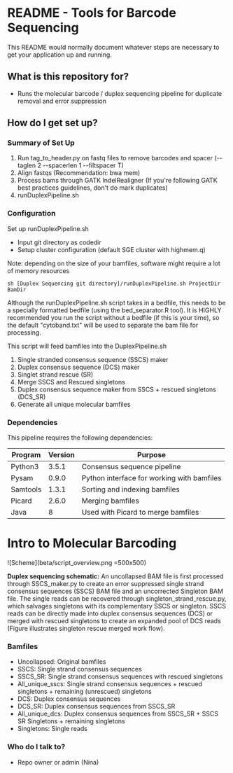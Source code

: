 # README - Tools for Barcode Sequencing #

This README would normally document whatever steps are necessary to get your application up and running.

## What is this repository for? ##

* Runs the molecular barcode / duplex sequencing pipeline for duplicate removal and error suppression

## How do I get set up? ##

### Summary of Set Up ###
1. Run tag_to_header.py on fastq files to remove barcodes and spacer (--taglen 2 --spacerlen 1 --filtspacer T)
2. Align fastqs (Recommendation: bwa mem)
3. Process bams through GATK IndelRealigner (If you're following GATK best practices guidelines, don't do mark duplicates)
4. runDuplexPipeline.sh

### Configuration ###
Set up runDuplexPipeline.sh
- Input git directory as codedir 
- Setup cluster configuration (default SGE cluster with highmem.q) 

Note: depending on the size of your bamfiles, software might require a lot of memory resources

~~~~
sh [Duplex Sequencing git directory]/runDuplexPipeline.sh ProjectDir BamDir 
~~~~
Although the runDuplexPipeline.sh script takes in a bedfile, this needs to be a specially formatted bedfile (using the bed\_separator.R tool). It is HIGHLY recommended you run the script without a bedfile (if this is your time), so the default "cytoband.txt" will be used to separate the bam file for processing. 

This script will feed bamfiles into the DuplexPipeline.sh

1. Single stranded consensus sequence (SSCS) maker
2. Duplex consensus sequence (DCS) maker
3. Singlet strand rescue (SR)
4. Merge SSCS and Rescued singletons
5. Duplex consensus sequence maker from SSCS + rescued singletons (DCS_SR)
6. Generate all unique molecular bamfiles 

### Dependencies ###
This pipeline requires the following dependencies:

| Program | Version | Purpose                                    |
| ------- | ------- | ------------------------------------------ |
| Python3 | 3.5.1   | Consensus sequence pipeline                |
| Pysam   | 0.9.0   | Python interface for working with bamfiles |
| Samtools| 1.3.1   | Sorting and indexing bamfiles              |
| Picard  | 2.6.0   | Merging bamfiles                           |
| Java    | 8       | Used with Picard to merge bamfiles         |

# Intro to Molecular Barcoding #
![Scheme](beta/script_overview.png =500x500)

**Duplex sequencing schematic:** 
An uncollapsed BAM file is first processed through SSCS_maker.py to create an error suppressed single strand consensus sequences (SSCS) BAM file and an uncorrected Singleton BAM file. The single reads can be recovered through singleton_strand_rescue.py, which salvages singletons with its complementary SSCS or singleton. SSCS reads can be directly made into duplex consensus sequences (DCS) or merged with rescued singletons to create an expanded pool of DCS reads (Figure illustrates singleton rescue merged work flow).

### Bamfiles ###
* Uncollapsed: Original bamfiles
* SSCS: Single strand consensus sequences
* SSCS_SR: Single strand consensus sequences with rescued singletons
* All_unique_sscs: Single strand consensus sequences + rescued singletons + remaining (unrescued) singletons 
* DCS: Duplex consensus sequences
* DCS_SR: Duplex consensus sequences from SSCS_SR
* All_unique_dcs: Duplex consensus sequences from SSCS_SR + SSCS SR Singletons + remaining singletons
* Singletons: Single reads

### Who do I talk to? ###

* Repo owner or admin (Nina)
